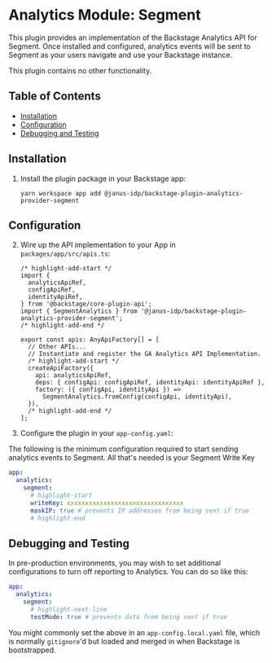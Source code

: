 # Analytics Module: Segment

This plugin provides an implementation of the Backstage Analytics API for
Segment. Once installed and configured, analytics events will be sent to
Segment as your users navigate and use your Backstage instance.

This plugin contains no other functionality.

## Table of Contents

- [Installation](#installation)
- [Configuration](#configuration)
- [Debugging and Testing](#debugging-and-testing)

## Installation

1. Install the plugin package in your Backstage app:

   ```console
   yarn workspace app add @janus-idp/backstage-plugin-analytics-provider-segment
   ```

## Configuration

2. Wire up the API implementation to your App in `packages/app/src/apis.ts`:

   ```tsx title="packages/app/src/apis.ts"
   /* highlight-add-start */
   import {
     analyticsApiRef,
     configApiRef,
     identityApiRef,
   } from '@backstage/core-plugin-api';
   import { SegmentAnalytics } from '@janus-idp/backstage-plugin-analytics-provider-segment';
   /* highlight-add-end */

   export const apis: AnyApiFactory[] = [
     // Other APIs...
     // Instantiate and register the GA Analytics API Implementation.
     /* highlight-add-start */
     createApiFactory({
       api: analyticsApiRef,
       deps: { configApi: configApiRef, identityApi: identityApiRef },
       factory: ({ configApi, identityApi }) =>
         SegmentAnalytics.fromConfig(configApi, identityApi),
     }),
     /* highlight-add-end */
   ];
   ```

3. Configure the plugin in your `app-config.yaml`:

The following is the minimum configuration required to start sending analytics
events to Segment. All that's needed is your Segment Write Key

```yaml title="app-config.yaml"
app:
  analytics:
    segment:
      # highlight-start
      writeKey: xxxxxxxxxxxxxxxxxxxxxxxxxxxxxxxx
      maskIP: true # prevents IP addresses from being sent if true
      # highlight-end
```

## Debugging and Testing

In pre-production environments, you may wish to set additional configurations
to turn off reporting to Analytics. You can do so like this:

```yaml title="app-config.yaml"
app:
  analytics:
    segment:
      # highlight-next-line
      testMode: true # prevents data from being sent if true
```

You might commonly set the above in an `app-config.local.yaml` file, which is
normally `gitignore`'d but loaded and merged in when Backstage is bootstrapped.
